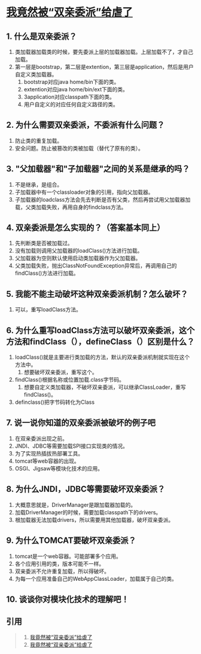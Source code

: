 # [我竟然被“双亲委派”给虐了](https://mp.weixin.qq.com/s/Q0MqcvbeI7gAcJH5ZaQWgA)

## 1. 什么是双亲委派？

1. 类加载器加载类的时候，要先委派上层的加载器加载。上层加载不了，才自己加载。
2. 第一层是bootstrap，第二层是extention，第三层是application，然后是用户自定义类加载器。
   1. bootstrap对应java home/bin下面的类。
   2. extention对应java home/bin/ext下面的类。
   3. 3application对应classpath下面的类。
   4. 用户自定义的对应任何自定义路径的类。

## 2. 为什么需要双亲委派，不委派有什么问题？

1. 防止类的重复加载。
2. 安全问题。防止被篡改的类被加载（替代了原有的类）。

## 3. "父加载器"和"子加载器"之间的关系是继承的吗？

1. 不是继承，是组合。
2. 子加载器中有一个classloader对象的引用，指向父加载器。
3. 子加载器的loadclass方法会先去判断是否有父类，然后再尝试用父加载器加载，父类加载失败，再用自身的findclass方法。

## 4. 双亲委派是怎么实现的？（答案基本同上）

1. 先判断类是否被加载过。
2. 没有加载则调用父加载器的loadClass()方法进行加载。
3. 父加载器为空则默认使用启动类加载器作为父加载器。
4. 父类加载失败，抛出ClassNotFoundException异常后，再调用自己的findClass()方法进行加载。

## 5. 我能不能主动破坏这种双亲委派机制？怎么破坏？

1. 可以，重写loadClass方法。

## 6. 为什么重写loadClass方法可以破坏双亲委派，这个方法和findClass（），defineClass（）区别是什么？

1. loadClass()就是主要进行类加载的方法，默认的双亲委派机制就实现在这个方法中。
   1. 想要破坏双亲委派，重写这个。
2. findClass()根据名称或位置加载.class字节码。
   1. 想要自定义类加载器，不破坏双亲委派，可以继承ClassLoader，重写findClass()。
3. definclass()把字节码转化为Class

## 7. 说一说你知道的双亲委派被破坏的例子吧

1. 在双亲委派出现之前。
2. JNDI、JDBC等需要加载SPI接口实现类的情况。
3. 为了实现热插拔热部署工具。
4. tomcat等web容器的出现。
5. OSGI、Jigsaw等模块化技术的应用。

## 8. 为什么JNDI，JDBC等需要破坏双亲委派？

1. 大概意思就是，DriverManager是跟加载器加载的。
2. 加载DriverManager的时候，需要加载classpath下的drivers。
3. 根加载器无法加载drivers，所以需要用其他加载器，破坏双亲委派。

## 9. 为什么TOMCAT要破坏双亲委派？

1. tomcat是一个web容器。可能部署多个应用。
2. 各个应用引用的类，版本可能不一样。
3. 双亲委派不允许重复加载，所以得破坏。
4. 为每一个应用准备自己的WebAppClassLoader，加载属于自己的类。

## 10. 谈谈你对模块化技术的理解吧！


## 引用
>1. [我竟然被“双亲委派”给虐了](https://mp.weixin.qq.com/s/Q0MqcvbeI7gAcJH5ZaQWgA)
>2. [我竟然被“双亲委派”给虐了](https://mp.weixin.qq.com/s/tYSm__QL-THtWi1iZBZnPA)